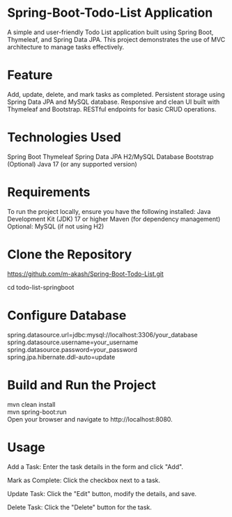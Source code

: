 # Spring-Boot-Todo-List Application

A simple and user-friendly Todo List application built using Spring Boot, Thymeleaf, and Spring Data JPA. This project demonstrates the use of MVC architecture to manage tasks effectively.

# Feature

Add, update, delete, and mark tasks as completed.
Persistent storage using Spring Data JPA and MySQL database.
Responsive and clean UI built with Thymeleaf and Bootstrap.
RESTful endpoints for basic CRUD operations.

# Technologies Used

Spring Boot
Thymeleaf
Spring Data JPA
H2/MySQL Database
Bootstrap (Optional)
Java 17 (or any supported version)

# Requirements

To run the project locally, ensure you have the following installed:
Java Development Kit (JDK) 17 or higher
Maven (for dependency management)
Optional: MySQL (if not using H2)

# Clone the Repository

https://github.com/m-akash/Spring-Boot-Todo-List.git

cd todo-list-springboot

# Configure Database

spring.datasource.url=jdbc:mysql://localhost:3306/your_database  
spring.datasource.username=your_username  
spring.datasource.password=your_password  
spring.jpa.hibernate.ddl-auto=update  

# Build and Run the Project

mvn clean install  
mvn spring-boot:run  
Open your browser and navigate to http://localhost:8080.

# Usage

Add a Task: Enter the task details in the form and click "Add".

Mark as Complete: Click the checkbox next to a task.

Update Task: Click the "Edit" button, modify the details, and save.

Delete Task: Click the "Delete" button for the task.

